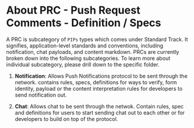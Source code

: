 # About PRC - Push Request Comments - Definition / Specs

A PRC is subcategory of `PIPs` types which comes under Standard Track. It signifies, application-level standards and conventions, including notification, chat payloads, and content markdown. PRCs are currently broken down into the following subcategories. To learn more about individual subcategory, please drill down to the specific folder.

1. **Notification**: Allows Push Notifications protocol to be sent through the network. contains rules, specs, definitions for ways to verify, form identity, payload or the content interpretation rules for developers to send notification out.

2. **Chat**: Allows chat to be sent through the netwok. Contain rules, spec and definitions for users to start sending chat out to each other or for developers to build on top of the protocol.
